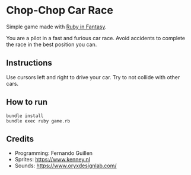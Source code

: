 # Chop-Chop Car Race

Simple game made with [Ruby in Fantasy](https://github.com/fguillen/fantasy).

You are a pilot in a fast and furious car race. Avoid accidents to complete the race in the best position you can.

## Instructions

Use cursors left and right to drive your car. Try to not collide with other cars.

## How to run

    bundle install
    bundle exec ruby game.rb

## Credits

- Programming: Fernando Guillen
- Sprites: https://www.kenney.nl
- Sounds: https://www.oryxdesignlab.com/
